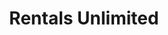 ---
title: "Rentals Unlimited"
url: /pequannock-township/rentals-unlimited/
shop: storage rental
---
